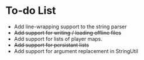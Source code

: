 # To-do List

* Add line-wrapping support to the string parser
* ~~Add support for writing / loading offline files~~
* Add support for lists of player maps.
* ~~Add support for persistant lists~~
* Add support for argument replacement in StringUtil
